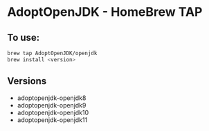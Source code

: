 # AdoptOpenJDK - HomeBrew TAP

## To use:

```bash
brew tap AdoptOpenJDK/openjdk
brew install <version>
```

## Versions

- adoptopenjdk-openjdk8
- adoptopenjdk-openjdk9
- adoptopenjdk-openjdk10
- adoptopenjdk-openjdk11
